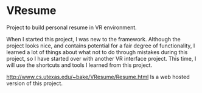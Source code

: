 # VResume

Project to build personal resume in VR environment.

When I started this project, I was new to the framework. Although the project looks nice, and contains potential 
for a fair degree of functionality, I learned a lot of things about what not to do through mistakes during this
project, so I have started over with another VR interface project. This time, I will use the shortcuts and tools 
I learned from this project.

http://www.cs.utexas.edu/~bake/VResume/Resume.html Is a web hosted version of this project.
